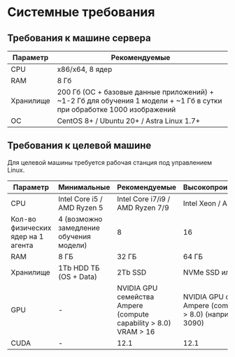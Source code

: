 # Системные требования


## Требования к машине сервера 


| Параметр         | Рекомендуемые                  |
| ---------------- | ------------------------------ | 
| CPU              | x86/x64, 8 ядер                |                  
| RAM               | 8 Гб                 |      
| Хранилище         |  200 Гб (ОС + базовые данные приложений) + ~1-2 Гб для обучения 1 модели +  ~1 Гб в сутки при обработке 1000 изображений |           
| ОС                | CentOS 8+ / Ubuntu 20+ / Astra Linux 1.7+ |   





## Требования к целевой машине

Для целевой машины требуется рабочая станция под управлением Linux. 

| Параметр   | Минимальные        |  Рекомендуемые                     | Высокопроизводительные  |
| ---------- | ------------------ | ---------------------------------- | ----------------------- |
| CPU        | Intel Core i5 / AMD Ryzen 5 | Intel Core i7/i9 / AMD Ryzen 7/9 | Intel Xeon / AMD EPYC |
| Кол-во физических ядер на 1 агента | 4 (возможно замедление обучения модели) | 8 | 16          |
| RAM        | 8 ГБ               | 32 ГБ                              | 64 ГБ                   | 
| Хранилище  | 1Tb HDD ТБ (OS + Data) | 2Tb SSD                            | NVMe SSD или RAID       | 
| GPU        | - | NVIDIA GPU семейства Ampere (compute capability > 8.0) VRAM > 16 | NVIDIA GPU семейства Ampere (compute capability > 8.0) (например, RTX 3090) | 
| CUDA       | -                  | 12.1                               | 12.1                    | 

